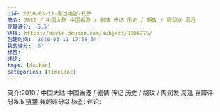 ```yaml
---
pid: 2010-03-11-看过电影-孔子
简介: 2010 / 中国大陆 中国香港 / 剧情 传记 历史 / 胡玫 / 周润发 周迅
豆瓣评分: '5.5'
链接: https://movie.douban.com/subject/3606975/
创建时间: '2010-03-11 17:58:54'
我的评分: '3'
标签:
评论:
tags: [douban]
categories: [timeline]
---
```

简介:2010 / 中国大陆 中国香港 / 剧情 传记 历史 / 胡玫 / 周润发 周迅
豆瓣评分:5.5
[链接](https://movie.douban.com/subject/3606975/)
我的评分:3
标签:
评论:
